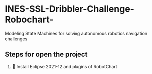 # INES-SSL-Dribbler-Challenge-Robochart-
Modeling State Machines for solving autonomous robotics navigation challenges

## Steps for open the project
1. 🔨 Install Eclipse 2021-12 and plugins of RobotChart